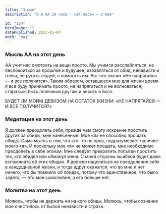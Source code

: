 ```yaml
---
title: "3 мая"
description: "Я и АА 24 часа - «24 часа» — 3 мая"

id: "124"
heroImage: ""
datePublished: 2023-05-04
moth: "maj"
---
```


### Мысль АА на этот день

АА учит нас смотреть на вещи просто. Мы учимся расслабляться, не беспокоиться
за прошлое и будущее, избавляться от обид, ненависти и гнева, не ругать людей,
а помогать им. Вот что значит «Не напрягайся — и все получится». Таким
образом, оставшееся мне для жизни время я все буду принимать просто, не
напрягаться и не волноваться, стараться быть полезным другим и верить в Бога.

БУДЕТ ЛИ МОИМ ДЕВИЗОМ НА ОСТАТОК ЖИЗНИ: «НЕ НАПРЯГАЙСЯ — И ВСЕ ПОЛУЧИТСЯ?»

### Медитация на этот день

Я должен преодолеть себя, прежде чем смогу искренне простить других за обиды,
мне нанесенные. Моё «я» не способно прощать обиды. Сама мысль о том, что кто-
то не прав, подразумевает наличие моего «я». И поскольку мое «я» не может
прощать, мне необходимо преодолеть в себе эгоизм. Мне следует прекратить
попытки простить тех, кто обидел или обманул меня. С моей стороны ошибкой
будет даже вспоминать об этих обидах. Я должен нацелиться на преодоление себя
в каждодневной жизни, и тогда вдруг окажется, что во мне и нет ничего, что бы
помнило об обидах, потому что единственное, что было задето, — это мое
самолюбие, а его больше нет.

### Молитва на этот день

Молюсь, чтобы не держать ни на кого обиды. Молюсь, чтобы сознание мое
очистилось от былой ненависти и страха.
